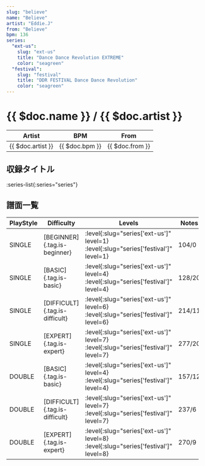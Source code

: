 ```yaml
---
slug: "believe"
name: "Believe"
artist: "Eddie.J"
from: "Believe"
bpm: 136
series:
  "ext-us":
    slug: "ext-us"
    title: "Dance Dance Revolution EXTREME"
    color: "seagreen"
  "festival":
    slug: "festival"
    title: "DDR FESTIVAL Dance Dance Revolution"
    color: "seagreen"
---
```


# {{ $doc.name }} / {{ $doc.artist }}

|Artist|BPM|From|
|------|---|----|
|{{ $doc.artist }}|{{ $doc.bpm }}|{{ $doc.from }}|

## 収録タイトル

:series-list{:series="series"}

## 譜面一覧

|PlayStyle|Difficulty|Levels|Notes|Movie|
|---------|----------|------|-----|-----|
|SINGLE|[BEGINNER]{.tag.is-beginner}|:level{:slug="series['ext-us']" level=1} :level{:slug="series['festival']" level=1}|104/0||
|SINGLE|[BASIC]{.tag.is-basic}|:level{:slug="series['ext-us']" level=4} :level{:slug="series['festival']" level=4}|128/20||
|SINGLE|[DIFFICULT]{.tag.is-difficult}|:level{:slug="series['ext-us']" level=6} :level{:slug="series['festival']" level=6}|214/11||
|SINGLE|[EXPERT]{.tag.is-expert}|:level{:slug="series['ext-us']" level=7} :level{:slug="series['festival']" level=7}|277/20||
|DOUBLE|[BASIC]{.tag.is-basic}|:level{:slug="series['ext-us']" level=4} :level{:slug="series['festival']" level=4}|157/12||
|DOUBLE|[DIFFICULT]{.tag.is-difficult}|:level{:slug="series['ext-us']" level=7} :level{:slug="series['festival']" level=7}|237/6||
|DOUBLE|[EXPERT]{.tag.is-expert}|:level{:slug="series['ext-us']" level=8} :level{:slug="series['festival']" level=8}|270/9||
